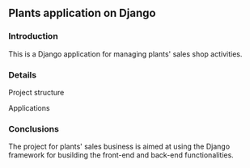 ## Plants application on Django

### Introduction  
This is a Django application for managing plants' sales shop activities.

### Details  

Project structure

Applications  

### Conclusions

The project for plants' sales business is aimed at using the Django framework for busilding the front-end and back-end functionalities.